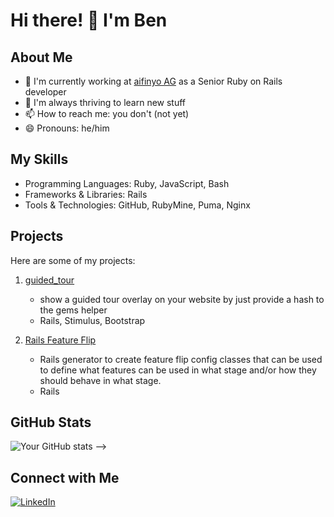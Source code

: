 # Hi there! 👋 I'm Ben

## About Me
- 🔭 I'm currently working at [aifinyo AG](https://www.aifinyo.de/) as a Senior Ruby on Rails developer
- 🌱 I'm always thriving to learn new stuff
- 📫 How to reach me: you don't (not yet)
- 😄 Pronouns: he/him

## My Skills
- Programming Languages: Ruby, JavaScript, Bash
- Frameworks & Libraries: Rails
- Tools & Technologies: GitHub, RubyMine, Puma, Nginx

## Projects
Here are some of my projects:

1. [guided_tour](https://github.com/its-bede/guided_tour)
    - show a guided tour overlay on your website by just provide a hash to the gems helper
    - Rails, Stimulus, Bootstrap

2. [Rails Feature Flip](https://github.com/its-bede/rails-feature-flip)
    - Rails generator to create feature flip config classes that can be used to define what features can be used in what stage and/or how they should behave in what stage.
    - Rails

## GitHub Stats
![Your GitHub stats](https://github-readme-stats.vercel.app/api?username=bededd&show_icons=true&theme=radical)
-->
## Connect with Me
[![LinkedIn](https://img.shields.io/badge/LinkedIn-Benjamin_Deutscher-blue)](https://www.linkedin.com/in/benjamin-deutscher/)
<!-- [![Twitter](https://img.shields.io/badge/Twitter-YourHandle-blue)](Your Twitter URL)
[![Personal Website](https://img.shields.io/badge/Website-YourWebsite-green)](Your Website URL) -->

<!-- Feel free to explore my repositories and don't hesitate to reach out if you want to collaborate or just chat! -->
